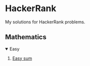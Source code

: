 # HackerRank
My solutions for HackerRank problems.


## Mathematics
<details open="open">
  <summary>Easy</summary>
  <ol>
    <li><a href="https://www.hackerrank.com/challenges/easy-sum/problem?h_r=internal-search">Easy sum</a></li>
  </ol>
</details>
